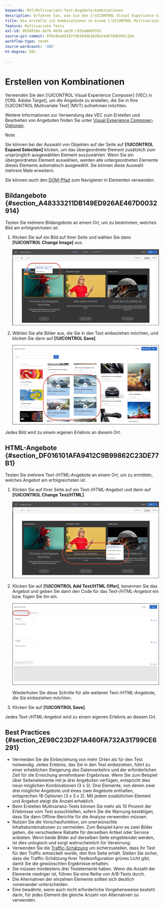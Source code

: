 ```yaml
---
keywords: MVT;Multivarianz-Test;Angebote;Kombinationen
description: Erfahren Sie, wie Sie den [!UICONTROL Visual Experience Composer] (VEC) in Adobe verwenden [!DNL Target]  um die Angebote zu erstellen, die Sie in Ihre [!UICONTROL Multivariate Test] (MVT) aufnehmen möchten.
title: Wie erstelle ich Kombinationen in einem [!UICONTROL Multivariate Test] (MVT)?
feature: Multivariate Tests
exl-id: 8b5883de-de76-403d-ae20-c933a8665555
source-git-commit: 8f9c0ea65197fd639d463628e54db79db993c2da
workflow-type: tm+mt
source-wordcount: '485'
ht-degree: 56%

---
```


# Erstellen von Kombinationen

Verwenden Sie den [!UICONTROL Visual Experience Composer] (VEC) in [!DNL Adobe Target], um die Angebote zu erstellen, die Sie in Ihre [!UICONTROL Multivariate Test] (MVT) aufnehmen möchten.

Weitere Informationen zur Verwendung des VEC zum Erstellen und Bearbeiten von Angeboten finden Sie unter [Visual Experience Composer-Optionen](/help/main/c-experiences/c-visual-experience-composer/viztarget-options.md).

>[!NOTE]
>
>Sie können bei der Auswahl von Objekten auf der Seite auf **[!UICONTROL Expand Selection]** klicken, um das übergeordnete Element zusätzlich zum ursprünglich ausgewählten Element auszuwählen. Wenn Sie ein übergeordnetes Element auswählen, werden alle untergeordneten Elemente dieses Elements automatisch ausgewählt. Sie können diese Auswahl mehrere Male erweitern.
>
>Sie können auch den [DOM-Pfad](/help/main/c-experiences/c-visual-experience-composer/viztarget-options.md#dom-path) zum Navigieren in Elementen verwenden.

## Bildangebote  {#section_A48333211DB149ED926AE467D0032914}

Testen Sie mehrere Bildangebote an einem Ort, um zu bestimmen, welches Bild am erfolgreichsten ist.

1. Klicken Sie auf ein Bild auf Ihrer Seite und wählen Sie dann **[!UICONTROL Change Image]** aus.

   ![Option „Bild ändern“](/help/main/c-activities/c-multivariate-testing/t-create-multivariate-test/assets/changeimage.png)

1. Wählen Sie alle Bilder aus, die Sie in den Test einbeziehen möchten, und klicken Sie dann auf **[!UICONTROL Save]**.

   ![Dialogfeld „Inhalt auswählen“ zum Hinzufügen von Bildern](/help/main/c-activities/c-multivariate-testing/t-create-multivariate-test/assets/addimage.png)

Jedes Bild wird zu einem eigenen Erlebnis an diesem Ort.

## HTML-Angebote  {#section_DF016101AFA9412C9B99862C23DE77B1}

Testen Sie mehrere Text-/HTML-Angebote an einem Ort, um zu ermitteln, welches Angebot am erfolgreichsten ist.

1. Klicken Sie auf Ihrer Seite auf ein Text-/HTML-Angebot und dann auf **[!UICONTROL Change Text/HTML]**.

   ![Text/HTML ändern](/help/main/c-activities/c-multivariate-testing/t-create-multivariate-test/assets/changehtml.png)

1. Klicken Sie auf **[!UICONTROL Add Text/HTML Offer]**, benennen Sie das Angebot und geben Sie dann den Code für das Text-/HTML-Angebot ein bzw. fügen Sie ihn ein.

   ![Angebote bearbeiten](/help/main/c-activities/c-multivariate-testing/t-create-multivariate-test/assets/editoffers.png)

   Wiederholen Sie diese Schritte für alle weiteren Text-/HTML-Angebote, die Sie einbeziehen möchten.

1. Klicken Sie auf **[!UICONTROL Save]**.

Jedes Text-/HTML-Angebot wird zu einem eigenen Erlebnis an diesem Ort.

## Best Practices   {#section_2E98C23D2F1A460FA732A31799CE6291}

* Vermeiden Sie die Einbeziehung von mehr Orten als für den Test notwendig. Jedes Erlebnis, das Sie in den Test einbeziehen, führt zu einer erheblichen Steigerung des Datenverkehrs und der erforderlichen Zeit für die Erreichung annehmbarer Ergebnisse. Wenn Sie zum Beispiel über Seitenelemente mit je drei Angeboten verfügen, entspricht dies neun möglichen Kombinationen (3 x 3). Drei Elemente, von denen zwei drei mögliche Angebote und eines zwei Angebote enthalten, entsprechen 18 Optionen (3 x 3 x 2). Mit jedem zusätzlichen Element und Angebot steigt die Anzahl erheblich.
* Beim Erstellen Multivarianz-Tests können Sie mehr als 10 Prozent der Erlebnisse vom Test ausschließen, sofern Sie die Warnung bestätigen, dass Sie dann Offline-Berichte für die Analyse verwenden müssen.
* Nutzen Sie die Vorschaufunktion, um unerwünschte Inhaltskombinationen zu vermeiden. Zum Beispiel kann es zwei Bilder geben, die verschiedene Rabatte für denselben Artikel oder Service anbieten. Wenn beide Bilder auf derselben Seite eingeblendet werden, ist dies unlogisch und sorgt wahrscheinlich für Verwirrung.
* Verwenden Sie die [Traffic-Schätzung](/help/main/c-activities/c-multivariate-testing/t-create-multivariate-test/traffic-estimator.md) um sicherzustellen, dass Ihr Test für den Traffic entwickelt wurde, den Ihre Seite erhält. Stellen Sie sicher, dass die Traffic-Schätzung Ihrer Testkonfiguration grünes Licht gibt, damit Sie die gewünschten Ergebnisse erhalten.
* Sie müssen mindestens drei Testelemente haben. Wenn die Anzahl der Elemente niedriger ist, führen Sie eine Reihe von A/B-Tests durch.
* Die Alternativen der einzelnen Elemente sollten sich deutlich voneinander unterscheiden.
* Eine bewährte, wenn auch nicht erforderliche Vorgehensweise besteht darin, für jedes Element die gleiche Anzahl von Alternativen zu verwenden.

